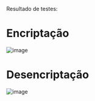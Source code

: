 Resultado de testes:

# Encriptação

![image](https://github.com/user-attachments/assets/0f370d40-b146-4847-bbf6-90eebabe202c)

# Desencriptação

![image](https://github.com/user-attachments/assets/aa5d7c2c-0536-4f24-8edd-b5e652e1c476)


